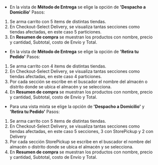 - En la vista de **Método de Entrega** se elige la opción de **'Despacho a Domicilio'**
Pasos:
1. Se arma carrito con 5 items de distintas tiendas.
2. En Checkout-Select Delivery, se visualiza tantas secciones como tiendas afectadas, en este caso 5 particiones.
3. En **Resumen de compra** se muestran los productos con nombre, precio y cantidad, Subtotal, costo de Envío y Total.

- En la vista de **Método de Entrega** se elige la opción de **'Retira tu Pedido'**
Pasos:
1. Se arma carrito con 4 items de distintas tiendas.
2. En Checkout-Select Delivery, se visualiza tantas secciones como tiendas afectadas, en este caso 4 particiones.
3. Por cada sección se escribe en el buscador el nombre del almacén o distrito donde se ubica el almacén y se selecciona.
4. En **Resumen de compra** se muestran los productos con nombre, precio y cantidad, Subtotal, costo de Envío y Total.

- Para una vista mixta se elige la opción de **'Despacho a Domicilio'** y **'Retira tu Pedido'**
Pasos:
1. Se arma carrito con 5 items de distintas tiendas.
2. En Checkout-Select Delivery, se visualiza tantas secciones como tiendas afectadas, en este caso 5 secciones, 3 con StorePickup y 2 con Delivery
3. Por cada sección StorePickup se escribe en el buscador el nombre del almacén o distrito donde se ubica el almacén y se selecciona.
4. En **Resumen de compra** se muestran los productos con nombre, precio y cantidad, Subtotal, costo de Envío y Total.
